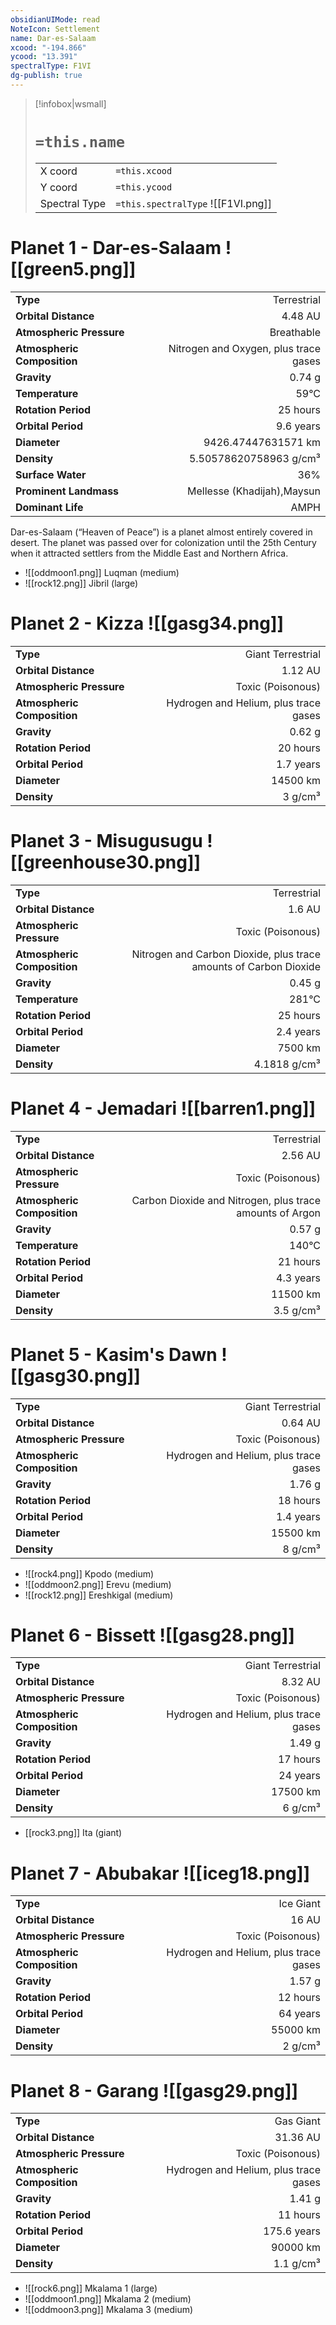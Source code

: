 ```yaml
---
obsidianUIMode: read
NoteIcon: Settlement
name: Dar-es-Salaam
xcood: "-194.866"
ycood: "13.391"
spectralType: F1VI
dg-publish: true
---
```

> [!infobox|wsmall]
> # `=this.name`
> | | |
> | - | - |
> | X coord | `=this.xcood` |
> | Y coord| `=this.ycood` |
> | Spectral Type | `=this.spectralType` ![[F1VI.png]] |

# Planet 1 - Dar-es-Salaam ![[green5.png]]
|                             |                           |
| --------------------------- | -------------------------:|
| **Type**                    |             Terrestrial |
| **Orbital Distance**        |   4.48 AU |
| **Atmospheric Pressure**    |       Breathable |
| **Atmospheric Composition** |      Nitrogen and Oxygen, plus trace gases |
| **Gravity**                 |        0.74 g |
| **Temperature**             |    59°C |
| **Rotation Period**         |  25 hours |
| **Orbital Period** | 9.6 years |
| **Diameter**                |      9426.47447631571 km | 
| **Density**                 |    5.50578620758963 g/cm³ |
| **Surface Water**           |           36% | 
| **Prominent Landmass**      |         Mellesse (Khadijah),Maysun | 
| **Dominant Life**           |         AMPH |

Dar-es-Salaam (“Heaven of Peace”) is a planet almost entirely covered in desert. The planet was passed over for colonization until the 25th Century when it attracted settlers from the Middle East and Northern Africa.

- ![[oddmoon1.png]] Luqman (medium)
- ![[rock12.png]] Jibril (large)


# Planet 2 - Kizza ![[gasg34.png]]
|                             |                           |
| --------------------------- | -------------------------:|
| **Type**                    |             Giant Terrestrial |
| **Orbital Distance**        |   1.12 AU |
| **Atmospheric Pressure**    |       Toxic (Poisonous) |
| **Atmospheric Composition** |      Hydrogen and Helium, plus trace gases |
| **Gravity**                 |        0.62 g |
| **Rotation Period**         |  20 hours |
| **Orbital Period** | 1.7 years |
| **Diameter**                |      14500 km | 
| **Density**                 |    3 g/cm³ |





# Planet 3 - Misugusugu ![[greenhouse30.png]]
|                             |                           |
| --------------------------- | -------------------------:|
| **Type**                    |             Terrestrial |
| **Orbital Distance**        |   1.6 AU |
| **Atmospheric Pressure**    |       Toxic (Poisonous) |
| **Atmospheric Composition** |      Nitrogen and Carbon Dioxide, plus trace amounts of Carbon Dioxide |
| **Gravity**                 |        0.45 g |
| **Temperature**             |    281°C |
| **Rotation Period**         |  25 hours |
| **Orbital Period** | 2.4 years |
| **Diameter**                |      7500 km | 
| **Density**                 |    4.1818 g/cm³ |





# Planet 4 - Jemadari ![[barren1.png]]
|                             |                           |
| --------------------------- | -------------------------:|
| **Type**                    |             Terrestrial |
| **Orbital Distance**        |   2.56 AU |
| **Atmospheric Pressure**    |       Toxic (Poisonous) |
| **Atmospheric Composition** |      Carbon Dioxide and Nitrogen, plus trace amounts of Argon |
| **Gravity**                 |        0.57 g |
| **Temperature**             |    140°C |
| **Rotation Period**         |  21 hours |
| **Orbital Period** | 4.3 years |
| **Diameter**                |      11500 km | 
| **Density**                 |    3.5 g/cm³ |





# Planet 5 - Kasim's Dawn ![[gasg30.png]]
|                             |                           |
| --------------------------- | -------------------------:|
| **Type**                    |             Giant Terrestrial |
| **Orbital Distance**        |   0.64 AU |
| **Atmospheric Pressure**    |       Toxic (Poisonous) |
| **Atmospheric Composition** |      Hydrogen and Helium, plus trace gases |
| **Gravity**                 |        1.76 g |
| **Rotation Period**         |  18 hours |
| **Orbital Period** | 1.4 years |
| **Diameter**                |      15500 km | 
| **Density**                 |    8 g/cm³ |



- ![[rock4.png]] Kpodo (medium)
- ![[oddmoon2.png]] Erevu (medium)
- ![[rock12.png]] Ereshkigal (medium)


# Planet 6 - Bissett ![[gasg28.png]]
|                             |                           |
| --------------------------- | -------------------------:|
| **Type**                    |             Giant Terrestrial |
| **Orbital Distance**        |   8.32 AU |
| **Atmospheric Pressure**    |       Toxic (Poisonous) |
| **Atmospheric Composition** |      Hydrogen and Helium, plus trace gases |
| **Gravity**                 |        1.49 g |
| **Rotation Period**         |  17 hours |
| **Orbital Period** | 24 years |
| **Diameter**                |      17500 km | 
| **Density**                 |    6 g/cm³ |



- [[rock3.png]] Ita (giant)

# Planet 7 - Abubakar ![[iceg18.png]]
|                             |                           |
| --------------------------- | -------------------------:|
| **Type**                    |             Ice Giant |
| **Orbital Distance**        |   16 AU |
| **Atmospheric Pressure**    |       Toxic (Poisonous) |
| **Atmospheric Composition** |      Hydrogen and Helium, plus trace gases |
| **Gravity**                 |        1.57 g |
| **Rotation Period**         |  12 hours |
| **Orbital Period** | 64 years |
| **Diameter**                |      55000 km | 
| **Density**                 |    2 g/cm³ |





# Planet 8 - Garang ![[gasg29.png]]
|                             |                           |
| --------------------------- | -------------------------:|
| **Type**                    |             Gas Giant |
| **Orbital Distance**        |   31.36 AU |
| **Atmospheric Pressure**    |       Toxic (Poisonous) |
| **Atmospheric Composition** |      Hydrogen and Helium, plus trace gases |
| **Gravity**                 |        1.41 g |
| **Rotation Period**         |  11 hours |
| **Orbital Period** | 175.6 years |
| **Diameter**                |      90000 km | 
| **Density**                 |    1.1 g/cm³ |



- ![[rock6.png]] Mkalama 1 (large)
- ![[oddmoon1.png]] Mkalama 2 (medium)
- ![[oddmoon3.png]] Mkalama 3 (medium)


